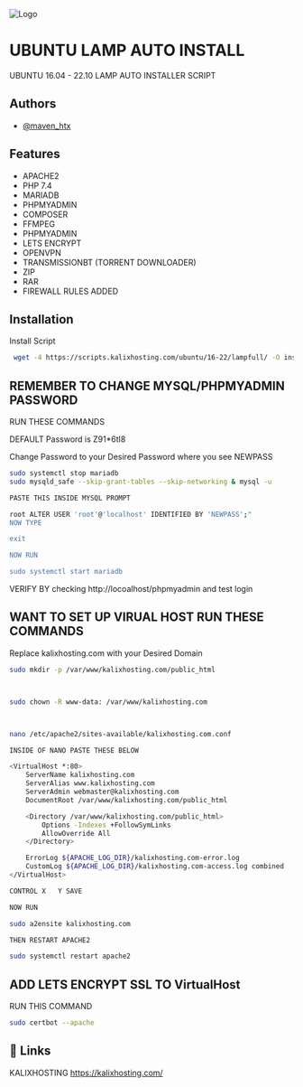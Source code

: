 
![Logo](https://kalixhosting.com/img/logo.png)


# UBUNTU LAMP AUTO INSTALL

UBUNTU 16.04 - 22.10 LAMP AUTO INSTALLER SCRIPT


## Authors

- [@maven_htx](https://instagram.com/maven_htx)


## Features

- APACHE2
- PHP 7.4
- MARIADB
- PHPMYADMIN
- COMPOSER
- FFMPEG
- PHPMYADMIN
- LETS ENCRYPT
- OPENVPN
- TRANSMISSIONBT (TORRENT DOWNLOADER)
- ZIP
- RAR 
- FIREWALL RULES ADDED






## Installation

Install Script

```bash
 wget -4 https://scripts.kalixhosting.com/ubuntu/16-22/lampfull/ -O install.sh && bash install.sh

```
    
## REMEMBER TO CHANGE MYSQL/PHPMYADMIN PASSWORD
RUN THESE COMMANDS

DEFAULT Password is Z91*6tl8

Change Password to your Desired Password where you see NEWPASS


```bash
sudo systemctl stop mariadb
sudo mysqld_safe --skip-grant-tables --skip-networking & mysql -u

PASTE THIS INSIDE MYSQL PROMPT 

root ALTER USER 'root'@'localhost' IDENTIFIED BY 'NEWPASS';"
NOW TYPE

exit

NOW RUN 

sudo systemctl start mariadb
```
VERIFY BY checking http://locoalhost/phpmyadmin and test login



## WANT TO SET UP VIRUAL HOST RUN THESE COMMANDS 

Replace kalixhosting.com with your Desired Domain


```bash
sudo mkdir -p /var/www/kalixhosting.com/public_html



sudo chown -R www-data: /var/www/kalixhosting.com



nano /etc/apache2/sites-available/kalixhosting.com.conf

INSIDE OF NANO PASTE THESE BELOW 

<VirtualHost *:80>
    ServerName kalixhosting.com
    ServerAlias www.kalixhosting.com
    ServerAdmin webmaster@kalixhosting.com
    DocumentRoot /var/www/kalixhosting.com/public_html

    <Directory /var/www/kalixhosting.com/public_html>
        Options -Indexes +FollowSymLinks
        AllowOverride All
    </Directory>

    ErrorLog ${APACHE_LOG_DIR}/kalixhosting.com-error.log
    CustomLog ${APACHE_LOG_DIR}/kalixhosting.com-access.log combined
</VirtualHost>

CONTROL X   Y SAVE 

NOW RUN 

sudo a2ensite kalixhosting.com

THEN RESTART APACHE2

sudo systemctl restart apache2


```

## ADD LETS ENCRYPT SSL TO VirtualHost

RUN THIS COMMAND

```bash
sudo certbot --apache

```





## 🔗 Links
KALIXHOSTING https://kalixhosting.com/
